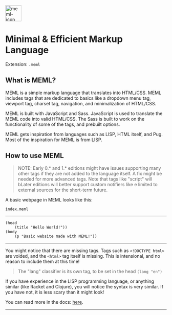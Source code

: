 <img src="https://raw.githubusercontent.com/fivnex/meml/master/meml-logo.png?token=APABEOE65MZQBP4LY2CCW6S66FUMI" alt="meml-icon" width="50px" />

# Minimal & Efficient Markup Language
Extension: `.meml`

## What is MEML?
MEML is a simple markup language that translates into HTML/CSS. MEML includes tags that are dedicated to basics like a dropdown menu tag, viewport tag, charset tag, navigation, and minimalization of HTML/CSS.

MEML is built with JavaScript and Sass. JavaScript is used to translate the MEML code into valid HTML/CSS. The Sass is built to work on the functionality of some of the tags, and prebuilt options.

MEML gets inspiration from languages such as LISP, HTML itself, and Pug. Most of the inspiration for MEML is from LISP.

## How to use MEML
> NOTE: Early 0.* and 1.* editions might have issues supporting many other tags if they are not added to the language itself. A fix might be needed for more advanced tags. Note that tags like "script" will bLater editions will better support custom notifiers like e limited to external sources for the short-term future.

A basic webpage in MEML looks like this:

`index.meml`

---
```
(head
    (title "Hello World!"))
(body
    (p "Basic website made with MEML!"))
```

---
You might notice that there are missing tags. Tags such as `<!DOCTYPE html>` are voided, and the `<html>` tag itself is missing. This is intensional, and no reason to include them at this time!

> The "lang" classifier is its own tag, to be set in the head 
`(lang "en")`

If you have experience in the LISP programming language, or anything similar (like Racket and Clojure), you will notice the syntax is very similar. If you have not, it is less scary than it might look!

You can read more in the docs: [here](https://meml.readthedocs.io).

---